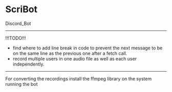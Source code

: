 # ScriBot
Discord_Bot

---

!!!TODO!!!

* find where to add line break in code to prevent the next message to be on the same line as the previous one after a fetch call. 
* record multiple users in one audio file as well as each user independently.

--- 

For converting the recordings install the ffmpeg library on the system running the bot
